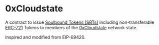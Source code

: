 # 0xCloudstate
A contract to issue [Soulbound Tokens (SBTs)](https://papers.ssrn.com/sol3/papers.cfm?abstract_id=4105763) including non-transferable [ERC-721](https://eips.ethereum.org/EIPS/eip-721) Tokens to members of the [0xCloudstate](https://twitter.com/0xCloudState) network state.

Inspired and modified from EIP-69420.
